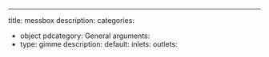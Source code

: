 ---
title: messbox
description:
categories:
 - object
pdcategory: General
arguments:
- type: gimme
  description:
  default:
inlets:
outlets:
